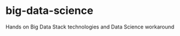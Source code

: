 big-data-science
================

Hands on Big Data Stack technologies and Data Science workaround
